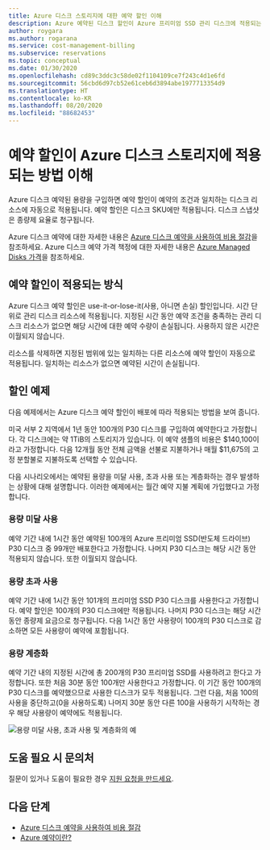 ```yaml
---
title: Azure 디스크 스토리지에 대한 예약 할인 이해
description: Azure 예약된 디스크 할인이 Azure 프리미엄 SSD 관리 디스크에 적용되는 방법을 알아봅니다.
author: roygara
ms.author: rogarana
ms.service: cost-management-billing
ms.subservice: reservations
ms.topic: conceptual
ms.date: 01/30/2020
ms.openlocfilehash: cd89c3ddc3c58de02f1104109ce7f243c4d1e6fd
ms.sourcegitcommit: 56cbd6d97cb52e61ceb6d3894abe1977713354d9
ms.translationtype: HT
ms.contentlocale: ko-KR
ms.lasthandoff: 08/20/2020
ms.locfileid: "88682453"
---
```

# <a name="understand-how-your-reservation-discount-is-applied-to-azure-disk-storage"></a>예약 할인이 Azure 디스크 스토리지에 적용되는 방법 이해

Azure 디스크 예약된 용량을 구입하면 예약 할인이 예약의 조건과 일치하는 디스크 리소스에 자동으로 적용됩니다. 예약 할인은 디스크 SKU에만 적용됩니다. 디스크 스냅샷은 종량제 요율로 청구됩니다.

Azure 디스크 예약에 대한 자세한 내용은 [Azure 디스크 예약을 사용하여 비용 절감](../../virtual-machines/disks-reserved-capacity.md)을 참조하세요. Azure 디스크 예약 가격 책정에 대한 자세한 내용은 [Azure Managed Disks 가격](https://azure.microsoft.com/pricing/details/managed-disks/)을 참조하세요.

## <a name="how-the-reservation-discount-is-applied"></a>예약 할인이 적용되는 방식

Azure 디스크 예약 할인은 use-it-or-lose-it(사용, 아니면 손실) 할인입니다. 시간 단위로 관리 디스크 리소스에 적용됩니다. 지정된 시간 동안 예약 조건을 충족하는 관리 디스크 리소스가 없으면 해당 시간에 대한 예약 수량이 손실됩니다. 사용하지 않은 시간은 이월되지 않습니다.

리소스를 삭제하면 지정된 범위에 있는 일치하는 다른 리소스에 예약 할인이 자동으로 적용됩니다. 일치하는 리소스가 없으면 예약된 시간이 손실됩니다.

## <a name="discount-examples"></a>할인 예제

다음 예제에서는 Azure 디스크 예약 할인이 배포에 따라 적용되는 방법을 보여 줍니다.

미국 서부 2 지역에서 1년 동안 100개의 P30 디스크를 구입하여 예약한다고 가정합니다. 각 디스크에는 약 1TiB의 스토리지가 있습니다. 이 예약 샘플의 비용은 $140,100이라고 가정합니다. 다음 12개월 동안 전체 금액을 선불로 지불하거나 매월 $11,675의 고정 분할불로 지불하도록 선택할 수 있습니다.

다음 시나리오에서는 예약된 용량을 미달 사용, 초과 사용 또는 계층화하는 경우 발생하는 상황에 대해 설명합니다. 이러한 예제에서는 월간 예약 지불 계획에 가입했다고 가정합니다.

### <a name="underusing-your-capacity"></a>용량 미달 사용

예약 기간 내에 1시간 동안 예약된 100개의 Azure 프리미엄 SSD(반도체 드라이브) P30 디스크 중 99개만 배포한다고 가정합니다. 나머지 P30 디스크는 해당 시간 동안 적용되지 않습니다. 또한 이월되지 않습니다.

### <a name="overusing-your-capacity"></a>용량 초과 사용

예약 기간 내에 1시간 동안 101개의 프리미엄 SSD P30 디스크를 사용한다고 가정합니다. 예약 할인은 100개의 P30 디스크에만 적용됩니다. 나머지 P30 디스크는 해당 시간 동안 종량제 요금으로 청구됩니다. 다음 1시간 동안 사용량이 100개의 P30 디스크로 감소하면 모든 사용량이 예약에 포함됩니다.

### <a name="tiering-your-capacity"></a>용량 계층화

예약 기간 내의 지정된 시간에 총 200개의 P30 프리미엄 SSD를 사용하려고 한다고 가정합니다. 또한 처음 30분 동안 100개만 사용한다고 가정합니다. 이 기간 동안 100개의 P30 디스크를 예약했으므로 사용한 디스크가 모두 적용됩니다. 그런 다음, 처음 100의 사용을 중단하고(0을 사용하도록) 나머지 30분 동안 다른 100을 사용하기 시작하는 경우 해당 사용량이 예약에도 적용됩니다.

![용량 미달 사용, 초과 사용 및 계층화의 예](media/understand-disk-reservations/reserved-disks-example-scenarios.png)

## <a name="need-help-contact-us"></a>도움 필요 시 문의처

질문이 있거나 도움이 필요한 경우 [지원 요청을 만드세요](https://go.microsoft.com/fwlink/?linkid=2083458).

## <a name="next-steps"></a>다음 단계

- [Azure 디스크 예약을 사용하여 비용 절감](../../virtual-machines/disks-reserved-capacity.md)
- [Azure 예약이란?](save-compute-costs-reservations.md)
